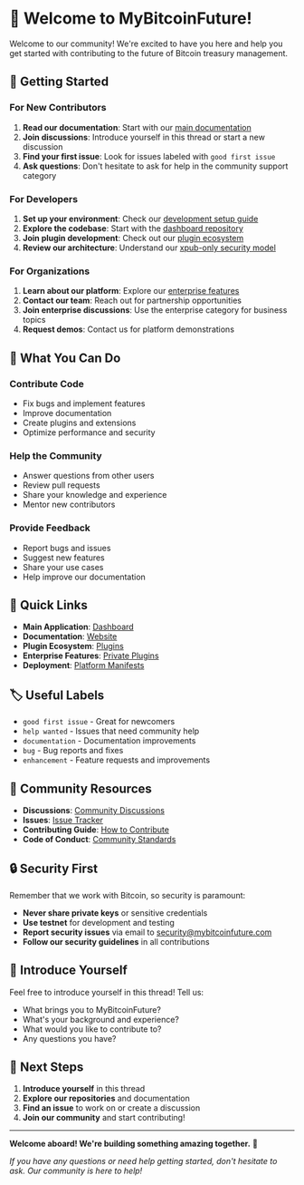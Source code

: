 # 👋 Welcome to MyBitcoinFuture!

Welcome to our community! We're excited to have you here and help you get started with contributing to the future of Bitcoin treasury management.

## 🚀 Getting Started

### For New Contributors
1. **Read our documentation**: Start with our [main documentation](https://github.com/MyBitcoinFuture/website)
2. **Join discussions**: Introduce yourself in this thread or start a new discussion
3. **Find your first issue**: Look for issues labeled with `good first issue`
4. **Ask questions**: Don't hesitate to ask for help in the community support category

### For Developers
1. **Set up your environment**: Check our [development setup guide](https://github.com/MyBitcoinFuture/dashboard/blob/main/DEVELOPMENT.md)
2. **Explore the codebase**: Start with the [dashboard repository](https://github.com/MyBitcoinFuture/dashboard)
3. **Join plugin development**: Check out our [plugin ecosystem](https://github.com/MyBitcoinFuture/plugins)
4. **Review our architecture**: Understand our [xpub-only security model](https://github.com/MyBitcoinFuture/dashboard/blob/main/SECURITY.md)

### For Organizations
1. **Learn about our platform**: Explore our [enterprise features](https://github.com/MyBitcoinFuture/private-plugins)
2. **Contact our team**: Reach out for partnership opportunities
3. **Join enterprise discussions**: Use the enterprise category for business topics
4. **Request demos**: Contact us for platform demonstrations

## 🎯 What You Can Do

### Contribute Code
- Fix bugs and implement features
- Improve documentation
- Create plugins and extensions
- Optimize performance and security

### Help the Community
- Answer questions from other users
- Review pull requests
- Share your knowledge and experience
- Mentor new contributors

### Provide Feedback
- Report bugs and issues
- Suggest new features
- Share your use cases
- Help improve our documentation

## 🔗 Quick Links

- **Main Application**: [Dashboard](https://github.com/MyBitcoinFuture/dashboard)
- **Documentation**: [Website](https://github.com/MyBitcoinFuture/website)
- **Plugin Ecosystem**: [Plugins](https://github.com/MyBitcoinFuture/plugins)
- **Enterprise Features**: [Private Plugins](https://github.com/MyBitcoinFuture/private-plugins)
- **Deployment**: [Platform Manifests](https://github.com/MyBitcoinFuture/platform-manifests)

## 🏷️ Useful Labels

- `good first issue` - Great for newcomers
- `help wanted` - Issues that need community help
- `documentation` - Documentation improvements
- `bug` - Bug reports and fixes
- `enhancement` - Feature requests and improvements

## 🤝 Community Resources

- **Discussions**: [Community Discussions](https://github.com/MyBitcoinFuture/.github/discussions)
- **Issues**: [Issue Tracker](https://github.com/MyBitcoinFuture/.github/issues)
- **Contributing Guide**: [How to Contribute](https://github.com/MyBitcoinFuture/.github/blob/main/CONTRIBUTING.md)
- **Code of Conduct**: [Community Standards](https://github.com/MyBitcoinFuture/.github/blob/main/CODE_OF_CONDUCT.md)

## 🔒 Security First

Remember that we work with Bitcoin, so security is paramount:
- **Never share private keys** or sensitive credentials
- **Use testnet** for development and testing
- **Report security issues** via email to security@mybitcoinfuture.com
- **Follow our security guidelines** in all contributions

## 💬 Introduce Yourself

Feel free to introduce yourself in this thread! Tell us:
- What brings you to MyBitcoinFuture?
- What's your background and experience?
- What would you like to contribute to?
- Any questions you have?

## 🎉 Next Steps

1. **Introduce yourself** in this thread
2. **Explore our repositories** and documentation
3. **Find an issue** to work on or create a discussion
4. **Join our community** and start contributing!

---

**Welcome aboard! We're building something amazing together.** 🚀

*If you have any questions or need help getting started, don't hesitate to ask. Our community is here to help!*
